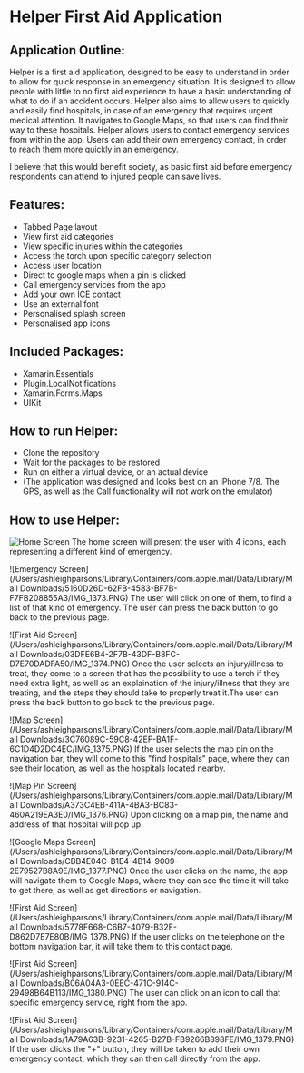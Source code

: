 # Helper First Aid Application

## Application Outline:

Helper is a first aid application, designed to be easy to understand in order to allow for quick response in an emergency situation.
It is designed to allow people with little to no first aid experience to have a basic understanding of what to do if an accident occurs.
Helper also aims to allow users to quickly and easily find hospitals, in case of an emergency that requires urgent medical attention.
It navigates to Google Maps, so that users can find their way to these hospitals.
Helper allows users to contact emergency services from within the app.
Users can add their own emergency contact, in order to reach them more quickly in an emergency.

I believe that this would benefit society, as basic first aid before emergency respondents can attend to injured people can save lives.

## Features:

* Tabbed Page layout
* View first aid categories
* View specific injuries within the categories
* Access the torch upon specific category selection
* Access user location
* Direct to google maps when a pin is clicked
* Call emergency services from the app
* Add your own ICE contact
* Use an external font
* Personalised splash screen
* Personalised app icons

## Included Packages:

* Xamarin.Essentials
* Plugin.LocalNotifications
* Xamarin.Forms.Maps
* UIKit

## How to run Helper:

* Clone the repository
* Wait for the packages to be restored
* Run on either a virtual device, or an actual device
* (The application was designed and looks best on an iPhone 7/8. The GPS, as well as the Call functionality will not work on the emulator)


## How to use Helper:

![Home Screen](/Users/ashleighparsons/Downloads/IMG_1372.PNG)
The home screen will present the user with 4 icons, each representing a different kind of emergency. 

![Emergency Screen](/Users/ashleighparsons/Library/Containers/com.apple.mail/Data/Library/Mail Downloads/5160D26D-62FB-4583-BF7B-F7FB208855A3/IMG_1373.PNG)
The user will click on one of them, to find a list of that kind of emergency. The user can press the back button to go back to the previous page.

![First Aid Screen](/Users/ashleighparsons/Library/Containers/com.apple.mail/Data/Library/Mail Downloads/03DFE6B4-2F7B-43DF-B8FC-D7E70DADFA50/IMG_1374.PNG)
Once the user selects an injury/illness to treat, they come to a screen that has the possibility to use a torch if they need extra light, as well as an explaination of the injury/illness that they are treating, and the steps they should take to properly treat it.The user can press the back button to go back to the previous page.

![Map Screen](/Users/ashleighparsons/Library/Containers/com.apple.mail/Data/Library/Mail Downloads/3C76089C-59C8-42EF-BA1F-6C1D4D2DC4EC/IMG_1375.PNG)
If the user selects the map pin on the navigation bar, they will come to this "find hospitals" page, where they can see their location, as well as the hospitals located nearby.

![Map Pin Screen](/Users/ashleighparsons/Library/Containers/com.apple.mail/Data/Library/Mail Downloads/A373C4EB-411A-4BA3-BC83-460A219EA3E0/IMG_1376.PNG)
Upon clicking on a map pin, the name and address of that hospital will pop up.

![Google Maps Screen](/Users/ashleighparsons/Library/Containers/com.apple.mail/Data/Library/Mail Downloads/CBB4E04C-B1E4-4B14-9009-2E79527B8A9E/IMG_1377.PNG)
Once the user clicks on the name, the app will navigate them to Google Maps, where they can see the time it will take to get there, as well as get directions or navigation.

![First Aid Screen](/Users/ashleighparsons/Library/Containers/com.apple.mail/Data/Library/Mail Downloads/5778F668-C6B7-4079-B32F-D862D7E7E80B/IMG_1378.PNG)
If the user clicks on the telephone on the bottom navigation bar, it will take them to this contact page.

![First Aid Screen](/Users/ashleighparsons/Library/Containers/com.apple.mail/Data/Library/Mail Downloads/B06A04A3-0EEC-471C-914C-29498B64B113/IMG_1380.PNG)
The user can click on an icon to call that specific emergency service, right from the app.

![First Aid Screen](/Users/ashleighparsons/Library/Containers/com.apple.mail/Data/Library/Mail Downloads/1A79A63B-9231-4265-B27B-FB9266B898FE/IMG_1379.PNG)
If the user clicks the "+" button, they will be taken to add their own emergency contact, which they can then call directly from the app.
